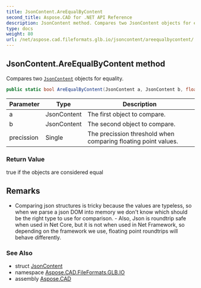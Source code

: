 ```yaml
---
title: JsonContent.AreEqualByContent
second_title: Aspose.CAD for .NET API Reference
description: JsonContent method. Compares two JsonContent objects for equality
type: docs
weight: 80
url: /net/aspose.cad.fileformats.glb.io/jsoncontent/areequalbycontent/
---
```

## JsonContent.AreEqualByContent method

Compares two [`JsonContent`](../) objects for equality.

```csharp
public static bool AreEqualByContent(JsonContent a, JsonContent b, float precission)
```

| Parameter | Type | Description |
| --- | --- | --- |
| a | JsonContent | The first object to compare. |
| b | JsonContent | The second object to compare. |
| precission | Single | The precission threshold when comparing floating point values. |

### Return Value

true if the objects are considered equal

## Remarks

- Comparing json structures is tricky because the values are typeless, so when we parse a json DOM into memory we don't know which should be the right type to use for comparison. - Also, Json is roundtrip safe when used in Net Core, but it is not when used in Net Framework, so depending on the framework we use, floating point roundtrips will behave differently.

### See Also

* struct [JsonContent](../)
* namespace [Aspose.CAD.FileFormats.GLB.IO](../../../aspose.cad.fileformats.glb.io/)
* assembly [Aspose.CAD](../../../)


